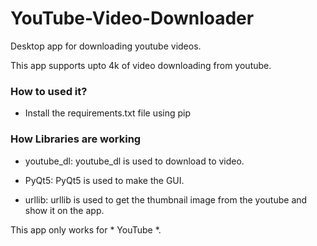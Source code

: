 # YouTube-Video-Downloader
Desktop app for downloading youtube videos.

This app supports upto 4k of video downloading from youtube. 

### How to used it?

- Install the requirements.txt file using pip 

### How Libraries are working

* youtube_dl:
  youtube_dl is used to download to video.
 
* PyQt5:
  PyQt5 is used to make the GUI.

* urllib:
 urllib is used to get the thumbnail image from the youtube and show it on the app.

This app only works for * YouTube *.  
 
 

